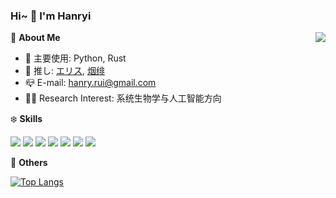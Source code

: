 ### Hi~ :wave: I'm Hanryi

<a href="#">
  <img align="right" src="https://github-readme-stats.vercel.app/api?username=Hanryi&show_icons=true&icon_color=fff&bg_color=30,e96443,904e95&title_color=fff&text_color=fff" />
</a>

:strawberry: **About Me** 

- :telescope: 主要使用: Python, Rust 
- :seedling: 推し: [エリス](https://mzh.moegirl.org.cn/%E8%89%BE%E8%8E%89%E4%B8%9D%C2%B7%E4%BC%AF%E9%9B%B7%E4%BA%9A%E6%96%AF%C2%B7%E6%A0%BC%E9%9B%B7%E6%8B%89%E7%89%B9), [烟绯](https://mzh.moegirl.org.cn/%E7%83%9F%E7%BB%AF) 
- :mailbox_closed: E-mail: hanry.rui@gmail.com
- :man_technologist: Research Interest: 系统生物学与人工智能方向

:snowflake: **Skills** 

![](https://img.shields.io/badge/-Python-3e74a2?style=flat-square&logo=Python&logoColor=fff)
![](https://img.shields.io/badge/-Go-00add8?style=flat-square&logo=Go&logoColor=fff)
![](https://img.shields.io/badge/-Rust-d7601b?style=flat-square&logo=Rust&logoColor=fff)
![](https://img.shields.io/badge/-Node.js-339933?style=flat-square&logo=Node.js&logoColor=fff)
![](https://img.shields.io/badge/-Vue-4fc08d?style=flat-square&logo=Vue.js&logoColor=fff)
![](https://img.shields.io/badge/-Docker-2496ED?style=flat-square&logo=Docker&logoColor=fff)
![](https://img.shields.io/badge/-Linux-000000?style=flat-square&logo=Linux&logoColor=fff)

:christmas_tree: **Others** 

[![Top Langs](https://github-readme-stats.vercel.app/api/top-langs/?username=Hanryi&layout=compact)](https://github.com/anuraghazra/github-readme-stats)
